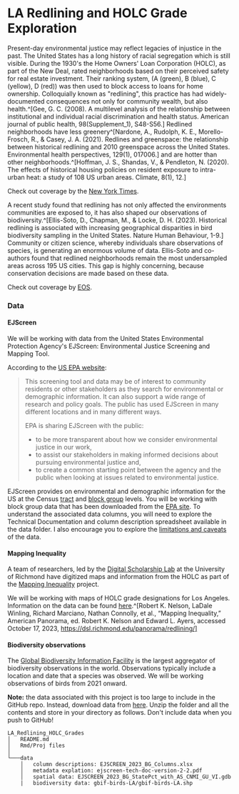 # LA Redlining and HOLC Grade Exploration

Present-day environmental justice may reflect legacies of injustice in the past. The United States has a long history of racial segregation which is still visible. During the 1930's the Home Owners' Loan Corporation (HOLC), as part of the New Deal, rated neighborhoods based on their perceived safety for real estate investment. Their ranking system, (A (green), B (blue), C (yellow), D (red)) was then used to block access to loans for home ownership. Colloquially known as "redlining", this practice has had widely-documented consequences not only for community wealth, but also health.^[Gee, G. C. (2008). A multilevel analysis of the relationship between institutional and individual racial discrimination and health status. American journal of public health, 98(Supplement_1), S48-S56.] Redlined neighborhoods have less greenery^[Nardone, A., Rudolph, K. E., Morello-Frosch, R., & Casey, J. A. (2021). Redlines and greenspace: the relationship between historical redlining and 2010 greenspace across the United States. Environmental health perspectives, 129(1), 017006.] and are hotter than other neighborhoods.^[Hoffman, J. S., Shandas, V., & Pendleton, N. (2020). The effects of historical housing policies on resident exposure to intra-urban heat: a study of 108 US urban areas. Climate, 8(1), 12.] 

Check out coverage by the [New York Times](https://www.nytimes.com/interactive/2020/08/24/climate/racism-redlining-cities-global-warming.html).

A recent study found that redlining has not only affected the environments communities are exposed to, it has also shaped our observations of biodiversity.^[Ellis-Soto, D., Chapman, M., & Locke, D. H. (2023). Historical redlining is associated with increasing geographical disparities in bird biodiversity sampling in the United States. Nature Human Behaviour, 1-9.] Community or citizen science, whereby individuals share observations of species, is generating an enormous volume of data. Ellis-Soto and co-authors found that redlined neighborhoods remain the most undersampled areas across 195 US cities. This gap is highly concerning, because conservation decisions are made based on these data.

Check out coverage by [EOS](https://eos.org/articles/bird-biodiversity-reports-reflect-cities-redlined-past?utm_source=EosBuzz&mkt_tok=OTg3LUlHVC01NzIAAAGOx3ckQPpeDY3QyFKdUnBSYqILj3qLrgb_Q2lasphwcF90xEzMgjZFUo3NHsw3caXDcZe6I8D8qdVsSRr3wzhb6LKAQRgNo8ffhjieEbDwMw).

### Data
#### EJScreen
We will be working with data from the United States Environmental Protection Agency's EJScreen: Environmental Justice Screening and Mapping Tool.

According to the [US EPA website](https://www.epa.gov/ejscreen/purposes-and-uses-ejscreen):

>This screening tool and data may be of interest to community residents or other stakeholders as they search for environmental or demographic information. It can also support a wide range of research and policy goals. The public has used EJScreen in many different locations and in many different ways.
>
>EPA is sharing EJScreen with the public:  
> - to be more transparent about how we consider environmental justice in our work,  
> - to assist our stakeholders in making informed decisions about pursuing environmental justice and,   
> - to create a common starting point between the agency and the public when looking at issues related to environmental justice. 

EJScreen provides on environmental and demographic information for the US at the Census [tract](https://en.wikipedia.org/wiki/Census_tract) and [block group](https://en.wikipedia.org/wiki/Census_block_group) levels. You will be working with block group data that has been downloaded from the [EPA site](https://www.epa.gov/ejscreen/download-ejscreen-data). To understand the associated data columns, you will need to explore the Technical Documentation and column description spreadsheet available in the data folder. I also encourage you to explore the [limitations and caveats](https://www.epa.gov/ejscreen/limitations-and-caveats-using-ejscreen) of the data.

#### Mapping Inequality
A team of researchers, led by the [Digital Scholarship Lab](https://dsl.richmond.edu/) at the University of Richmond have digitized maps and information from the HOLC as part of the [Mapping Inequality](https://dsl.richmond.edu/panorama/redlining/#loc=5/39.1/-94.58) project. 

We will be working with maps of HOLC grade designations for Los Angeles. Information on the data can be found [here](https://dsl.richmond.edu/panorama/redlining/#loc=5/39.1/-94.58&text=downloads).^[Robert K. Nelson, LaDale Winling, Richard Marciano, Nathan Connolly, et al., “Mapping Inequality,” American Panorama, ed. Robert K. Nelson and Edward L. Ayers, accessed October 17, 2023, https://dsl.richmond.edu/panorama/redlining/] 

#### Biodiversity observations
The [Global Biodiversity Information Facility](gbif.org) is the largest aggregator of biodiversity observations in the world. Observations typically include a location and date that a species was observed. We will be working observations of birds from 2021 onward.

**Note:** the data associated with this project is too large to include in the GitHub repo. Instead, download data from [here](https://drive.google.com/file/d/1lcazRbNSmP8Vj9sH1AIJcO4D1d_ulJij/view?usp=share_link). Unzip the folder and all the contents and store in your directory as follows. Don't include data when you push to GitHub!

```         
LA_Redlining_HOLC_Grades
│   README.md
│   Rmd/Proj files    
│
└───data
    │   column descriptions: EJSCREEN_2023_BG_Columns.xlsx
    │   metadata explation: ejscreen-tech-doc-version-2-2.pdf
    │   spatial data: EJSCREEN_2023_BG_StatePct_with_AS_CNMI_GU_VI.gdb
    |   biodiversity data: gbif-birds-LA/gbif-birds-LA.shp
```
